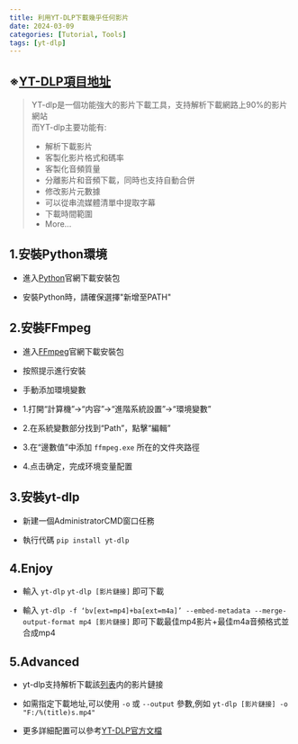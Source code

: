 ```yaml
---
title: 利用YT-DLP下載幾乎任何影片
date: 2024-03-09
categories: [Tutorial, Tools]
tags: [yt-dlp]
---
```


## ※[YT-DLP項目地址](https://github.com/yt-dlp/yt-dlp)

>YT-dlp是一個功能強大的影片下載工具，支持解析下載網路上90%的影片網站  
>而YT-dlp主要功能有:
>
>- 解析下載影片
>- 客製化影片格式和碼率
>- 客製化音頻質量
>- 分離影片和音頻下載，同時也支持自動合併
>- 修改影片元數據
>- 可以從串流媒體清單中提取字幕
>- 下載時間範圍
>- More...

## 1.安裝Python環境

- 進入[Python](https://www.python.org/downloads/)官網下載安裝包

- 安裝Python時，請確保選擇"新增至PATH"

## 2.安裝FFmpeg

- 進入[FFmpeg](https://www.ffmpeg.org)官網下載安裝包

- 按照提示進行安裝

- 手動添加環境變數

 - 1.打開“計算機”->“内容”->“進階系統設置”->“環境變數”
  
 - 2.在系統變數部分找到“Path”，點擊“編輯”
  
 - 3.在“邊數值”中添加 `ffmpeg.exe` 所在的文件夾路徑
  
 - 4.点击确定，完成环境变量配置

## 3.安裝yt-dlp

- 新建一個AdministratorCMD窗口任務

- 執行代碼 `pip install yt-dlp`

## 4.Enjoy

- 輸入 `yt-dlp` `yt-dlp [影片鏈接]` 即可下載

- 輸入 `yt-dlp -f ‘bv[ext=mp4]+ba[ext=m4a]’ --embed-metadata --merge-output-format mp4 [影片鏈接]` 即可下載最佳mp4影片+最佳m4a音頻格式並合成mp4

## 5.Advanced

- yt-dlp支持解析下載該[列表](https://github.com/yt-dlp/yt-dlp/blob/master/supportedsites.md)内的影片鏈接

- 如需指定下載地址,可以使用 `-o` 或 `--output` 參數,例如 `yt-dlp [影片鏈接] -o "F:/%(title)s.mp4"`

- 更多詳細配置可以參考[YT-DLP官方文檔](https://github.com/yt-dlp/yt-dlp?tab=readme-ov-file#usage-and-options)
